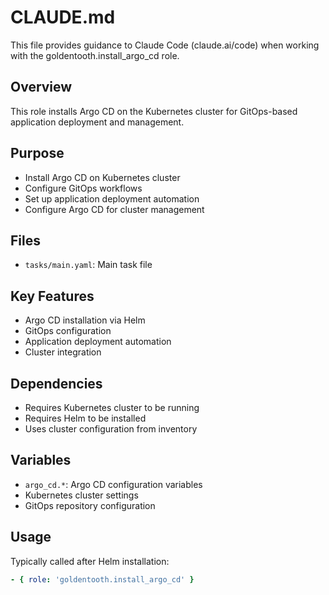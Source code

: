 # CLAUDE.md

This file provides guidance to Claude Code (claude.ai/code) when working with the goldentooth.install_argo_cd role.

## Overview

This role installs Argo CD on the Kubernetes cluster for GitOps-based application deployment and management.

## Purpose

- Install Argo CD on Kubernetes cluster
- Configure GitOps workflows
- Set up application deployment automation
- Configure Argo CD for cluster management

## Files

- `tasks/main.yaml`: Main task file

## Key Features

- Argo CD installation via Helm
- GitOps configuration
- Application deployment automation
- Cluster integration

## Dependencies

- Requires Kubernetes cluster to be running
- Requires Helm to be installed
- Uses cluster configuration from inventory

## Variables

- `argo_cd.*`: Argo CD configuration variables
- Kubernetes cluster settings
- GitOps repository configuration

## Usage

Typically called after Helm installation:
```yaml
- { role: 'goldentooth.install_argo_cd' }
```